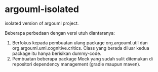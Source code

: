 # argouml-isolated
isolated version of argouml project.

Beberapa perbedaan dengan versi utuh diantaranya:
1. Berfokus kepada pembuatan ulang package org.argouml.util dan org.argouml.uml.cognitive.critics. Class yang berada diluar kedua package itu hanya berisikan dummy-code.
2. Pembuatan beberapa package Mock yang sudah sulit ditemukan di repositori dependency management (gradle maupun maven).

